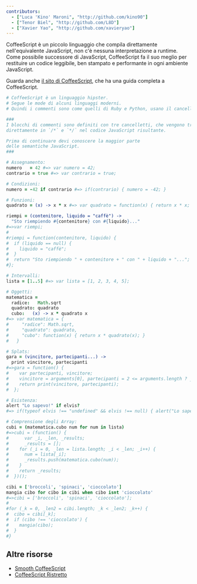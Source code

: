 ```yaml
---
contributors:
  - ["Luca 'Kino' Maroni", "http://github.com/kino90"]
  - ["Tenor Biel", "http://github.com/L8D"]
  - ["Xavier Yao", "http://github.com/xavieryao"]
---
```


CoffeeScript è un piccolo linguaggio che compila direttamente nell'equivalente
JavaScript, non c'è nessuna interpretazione a runtime. Come possibile 
successore di JavaScript, CoffeeScript fa il suo meglio per restituire 
un codice leggibile, ben stampato e performante in ogni ambiente JavaScript.

Guarda anche [il sito di CoffeeScript](http://coffeescript.org/), che ha una 
guida completa a CoffeeScript.

```coffeescript
# CoffeeScript è un linguaggio hipster.
# Segue le mode di alcuni linguaggi moderni.
# Quindi i commenti sono come quelli di Ruby e Python, usano il cancelletto.

###
I blocchi di commenti sono definiti con tre cancelletti, che vengono tradotti 
direttamente in `/*` e `*/` nel codice JavaScript risultante.

Prima di continuare devi conoscere la maggior parte
delle semantiche JavaScript.
###

# Assegnamento:
numero   = 42 #=> var numero = 42;
contrario = true #=> var contrario = true;

# Condizioni:
numero = -42 if contrario #=> if(contrario) { numero = -42; }

# Funzioni:
quadrato = (x) -> x * x #=> var quadrato = function(x) { return x * x; }

riempi = (contenitore, liquido = "caffè") ->
  "Sto riempiendo #{contenitore} con #{liquido}..."
#=>var riempi;
#
#riempi = function(contenitore, liquido) {
#  if (liquido == null) {
#    liquido = "caffè";
#  }
#  return "Sto riempiendo " + contenitore + " con " + liquido + "...";
#};

# Intervalli:
lista = [1..5] #=> var lista = [1, 2, 3, 4, 5];

# Oggetti:
matematica =
  radice:   Math.sqrt
  quadrato: quadrato
  cubo:   (x) -> x * quadrato x
#=> var matematica = {
#     "radice": Math.sqrt,
#     "quadrato": quadrato,
#     "cubo": function(x) { return x * quadrato(x); }
#   }

# Splats:
gara = (vincitore, partecipanti...) ->
  print vincitore, partecipanti
#=>gara = function() {
#    var partecipanti, vincitore;
#    vincitore = arguments[0], partecipanti = 2 <= arguments.length ? __slice.call(arguments, 1) : [];
#    return print(vincitore, partecipanti);
#  };

# Esistenza:
alert "Lo sapevo!" if elvis?
#=> if(typeof elvis !== "undefined" && elvis !== null) { alert("Lo sapevo!"); }

# Comprensione degli Array:
cubi = (matematica.cubo num for num in lista)
#=>cubi = (function() {
#	   var _i, _len, _results;
#	   _results = [];
#    for (_i = 0, _len = lista.length; _i < _len; _i++) {
#      num = lista[_i];
#      _results.push(matematica.cubo(num));
#    }
#    return _results;
#  })();

cibi = ['broccoli', 'spinaci', 'cioccolato']
mangia cibo for cibo in cibi when cibo isnt 'cioccolato'
#=>cibi = ['broccoli', 'spinaci', 'cioccolato'];
#
#for (_k = 0, _len2 = cibi.length; _k < _len2; _k++) {
#  cibo = cibi[_k];
#  if (cibo !== 'cioccolato') {
#    mangia(cibo);
#  }
#}
```

## Altre risorse

- [Smooth CoffeeScript](http://autotelicum.github.io/Smooth-CoffeeScript/)
- [CoffeeScript Ristretto](https://leanpub.com/coffeescript-ristretto/read)
